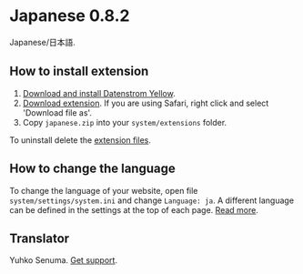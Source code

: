 Japanese 0.8.2
==============
Japanese/日本語.

## How to install extension

1. [Download and install Datenstrom Yellow](https://github.com/datenstrom/yellow/).
2. [Download extension](https://github.com/datenstrom/yellow-extensions/raw/master/zip/japanese.zip). If you are using Safari, right click and select 'Download file as'.
3. Copy `japanese.zip` into your `system/extensions` folder.

To uninstall delete the [extension files](update.ini).

## How to change the language

To change the language of your website, open file `system/settings/system.ini` and change `Language: ja`. A different language can be defined in the settings at the top of each page. [Read more](https://developers.datenstrom.se/help/adjusting-system#system-settings).

## Translator

Yuhko Senuma. [Get support](https://developers.datenstrom.se/help/support).
